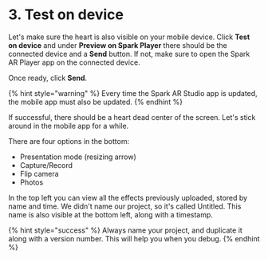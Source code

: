 # 3. Test on device

Let's make sure the heart is also visible on your mobile device. Click **Test on device** and under **Preview on Spark Player** there should be the connected device and a **Send** button. If not, make sure to open the Spark AR Player app on the connected device.

Once ready, click **Send**.

{% hint style="warning" %}
Every time the Spark AR Studio app is updated, the mobile app must also be updated.
{% endhint %}

If successful, there should be a heart dead center of the screen. Let's stick around in the mobile app for a while.

There are four options in the bottom:

* Presentation mode \(resizing arrow\)
* Capture/Record
* Flip camera
* Photos

In the top left you can view all the effects previously uploaded, stored by name and time. We didn't name our project, so it's called Untitled. This name is also visible at the bottom left, along with a timestamp.

{% hint style="success" %}
Always name your project, and duplicate it along with a version number. This will help you when you debug.
{% endhint %}

